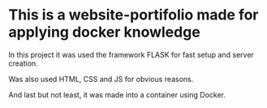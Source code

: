 <h1>This is a website-portifolio made for applying docker knowledge</h1>
<p>In this project it was used the framework FLASK for fast setup and server creation.</p>
<p>Was also used HTML, CSS and JS for obvious reasons.</p>
<p>And last but not least, it was made into a container using Docker.</p>
